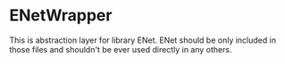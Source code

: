 # ENetWrapper

This is abstraction layer for library ENet. ENet should be only included in those files and shouldn't be ever used directly in any others.